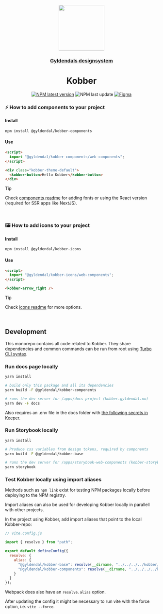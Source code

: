 <div align="center">

  <a href="https://kobber.gyldendal.no">
    <img src="https://dam-prod.gyldendaldigital.no/tenants/edu/file/FO4HFrU94yn8e_pN7iIqOf/*/FO4HFrU94yn8e_pN7iIqOf.svg" height="150">
    <h3 align="center">Gyldendals designsystem</h3>
  </a>

  <h1 align="center">Kobber</h1>

[![NPM latest version](https://img.shields.io/npm/v/@gyldendal/kobber-components/latest.svg?color=481125&labelColor=481125)](https://www.npmjs.com/package/@gyldendal/kobber-components)
![NPM last update](https://img.shields.io/npm/last-update/%40gyldendal%2Fkobber-components?color=481125&labelColor=481125)
[![Figma](https://img.shields.io/badge/figma-%23F24E1E.svg?logo=figma&logoColor=white&color=481125)](https://www.figma.com/design/zMcbm8ujSMldgS1VB70IMP/Kobber-Komponentbibliotek)

</div>

### ⚡ How to add components to your project

#### Install

```bash
npm install @gyldendal/kobber-components
```

#### Use

```html
<script>
  import "@gyldendal/kobber-components/web-components";
</script>

<div class="kobber-theme-default">
  <kobber-button>Hello Kobber</kobber-button>
</div>
```

> [!TIP]
> Check [components readme](./packages/kobber-components/README.md) for adding fonts or using the React version (required for SSR apps like NextJS).

<br />

### 🖼️ How to add icons to your project

#### Install

```bash
npm install @gyldendal/kobber-icons
```

#### Use

```html
<script>
  import "@gyldendal/kobber-icons/web-components";
</script>

<kobber-arrow_right />
```

> [!TIP]
> Check [icons readme](./packages/kobber-icons/README.md) for more options.

<br />

## Development

This monorepo contains all code related to Kobber. They share dependencies and common commands can be run from root using [Turbo CLI syntax](https://turbo.build/docs/reference/run#--filter-string).

### Run docs page locally

```bash
yarn install

# build only this package and all its dependencies
yarn build -F @gyldendal/kobber-components

# runs the dev server for /apps/docs project (kobber.gyldendal.no)
yarn dev -F docs
```

Also requires an .env file in the docs folder with [the following secrets in Keeper](https://keepersecurity.eu/vault/#detail/7i8pCa5I6A9YAIPYzvYTPA).

### Run Storybook locally

```bash
yarn install

# Produce css variables from design tokens, required by components
yarn build -F @gyldendal/kobber-base

# runs the dev server for /apps/storybook-web-components (kobber-storybook.gyldendaldigital.no)
yarn storybook
```

### Test Kobber locally using import aliases

Methods such as `npm link` exist for testing NPM packages locally before deploying to the NPM registry.

Import aliases can also be used for developing Kobber locally in parallell with other projects.

In the project using Kobber, add import aliases that point to the local Kobber-repo:

```js
// vite.config.js

import { resolve } from "path";

export default defineConfig({
  resolve: {
    alias: {
      "@gyldendal/kobber-base": resolve(__dirname, "../../../../kobber/packages/kobber-base"),
      "@gyldendal/kobber-components": resolve(__dirname, "../../../../kobber/packages/kobber-components/dist")
    }
  }
});
```

Webpack does also have an `resolve.alias` option.

After updating the config it might be necessary to run vite with the force option, i.e. `vite --force`.

